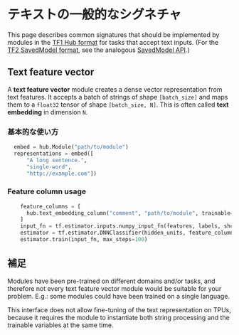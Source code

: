 <!--* freshness: { owner: 'kempy' reviewed: '2021-03-09' } *-->

# テキストの一般的なシグネチャ

This page describes common signatures that should be implemented by modules in the [TF1 Hub format](../tf1_hub_module.md) for tasks that accept text inputs. (For the [TF2 SavedModel format](../tf2_saved_model.md), see the analogous [SavedModel API](../common_saved_model_apis/text.md).)

## Text feature vector

A **text feature vector** module creates a dense vector representation from text features. It accepts a batch of strings of shape `[batch_size]` and maps them to a `float32` tensor of shape `[batch_size, N]`. This is often called **text embedding** in dimension `N`.

### 基本的な使い方

```python
  embed = hub.Module("path/to/module")
  representations = embed([
      "A long sentence.",
      "single-word",
      "http://example.com"])
```

### Feature column usage

```python
    feature_columns = [
      hub.text_embedding_column("comment", "path/to/module", trainable=False),
    ]
    input_fn = tf.estimator.inputs.numpy_input_fn(features, labels, shuffle=True)
    estimator = tf.estimator.DNNClassifier(hidden_units, feature_columns)
    estimator.train(input_fn, max_steps=100)
```

## 補足

Modules have been pre-trained on different domains and/or tasks, and therefore not every text feature vector module would be suitable for your problem. E.g.: some modules could have been trained on a single language.

This interface does not allow fine-tuning of the text representation on TPUs, because it requires the module to instantiate both string processing and the trainable variables at the same time.
